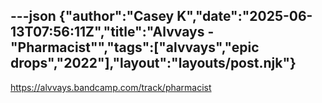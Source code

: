 ---json
{"author":"Casey K","date":"2025-06-13T07:56:11Z","title":"Alvvays - &#x22;Pharmacist&#x22;","tags":["alvvays","epic drops","2022"],"layout":"layouts/post.njk"}
---
https://alvvays.bandcamp.com/track/pharmacist
